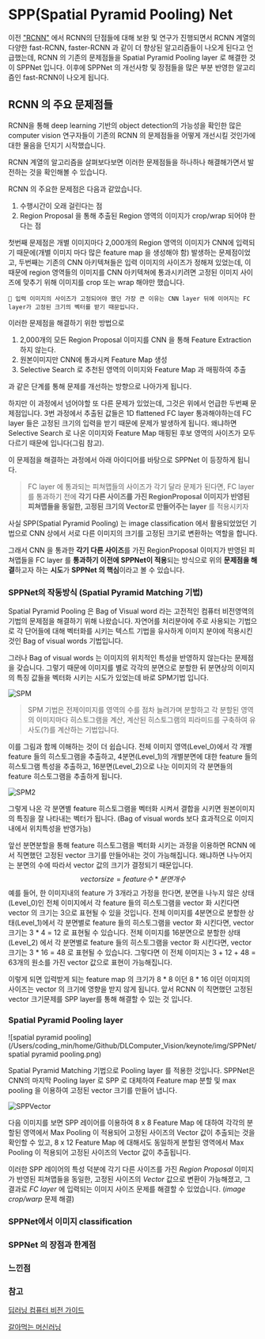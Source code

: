 # SPP(Spatial Pyramid Pooling) Net

이전 ["RCNN"]() 에서 RCNN의 단점들에 대해 보완 및 연구가 진행되면서 RCNN 계열의 다양한 fast-RCNN, faster-RCNN 과 같이 더 향상된 알고리즘들이 나오게 된다고 언급했는데, RCNN 의 기존의 문제점들을 Spatial Pyramid Pooling layer 로 해결한 것이 SPPNet 입니다. 이후에 SPPNet 의 개선사항 및 장점들을 많은 부분 반영한 알고리즘인 fast-RCNN이 나오게 됩니다. 



## RCNN 의 주요 문제점들

RCNN을 통해 deep learning 기반의 object detection의 가능성을 확인한 많은 computer vision 연구자들이 기존의 RCNN 의 문제점들을 어떻게 개선시킬 것인가에 대한 물음을 던지기 시작했습니다. 

RCNN 계열의 알고리즘을 살펴보다보면 이러한 문제점들을 하나하나 해결해가면서 발전하는 것을 확인해볼 수 있습니다. 

RCNN 의 주요한 문제점은 다음과 같았습니다.

1. 수행시간이 오래 걸린다는 점
2. Region Proposal 을 통해 추출된 Region 영역의 이미지가 crop/wrap 되어야 한다는 점

첫번째 문제점은 개별 이미지마다 2,000개의 Region 영역의 이미지가 CNN에 입력되기 때문에(개별 이미지 마다 많은 feature map 을 생성해야 함) 발생하는 문제점이었고, 두번째는 기존의 CNN 아키텍쳐들은 입력 이미지의 사이즈가 정해져 있었는데, 이 때문에 region 영역들의 이미지를 CNN 아키텍쳐에 통과시키려면 고정된 이미지 사이즈에 맞추기 위해 이미지를 crop 또는 wrap 해야만 했습니다. 



```
📌 입력 이미지의 사이즈가 고정되어야 했던 가장 큰 이유는 CNN layer 뒤에 이어지는 FC layer가 고정된 크기의 벡터를 받기 때문입니다. 
```



이러한 문제점을 해결하기 위한 방법으로

1. 2,000개의 모든 Region Proposal 이미지를 CNN 을 통해 Feature Extraction 하지 않는다. 
2. 원본이미지만 CNN에 통과시켜 Feature Map 생성
3. Selective Search 로 추천된 영역의 이미지와 Feature Map 과 매핑하여 추출

과 같은 단계를 통해 문제를 개선하는 방향으로 나아가게 됩니다. 

하지만 이 과정에서 넘어야할 또 다른 문제가 있었는데, 그것은 위에서 언급한 두번째 문제점입니다. 3번 과정에서 추출된 값들은 1D flattened FC layer 통과해야하는데 FC layer 들은 고정된 크기의 입력을 받기 때문에 문제가 발생하게 됩니다. 왜냐하면 Selective Search 로 나온 이미지와 Feature Map 매핑된 후보 영역의 사이즈가 모두 다르기 때문에 입니다(그림 참고). 



이 문제점을 해결하는 과정에서 아래 아이디어를 바탕으로 SPPNet 이 등장하게 됩니다. 

> FC layer 에 통과되는 피쳐맵들의 사이즈가 각기 달라 문제가 된다면, FC layer 를 통과하기 전에 **각기 다른 사이즈를 가진 RegionProposal 이미지가 반영된 피쳐맵들을 동일한, 고정된 크기의 Vector로 만들어주는 layer** 를 적용시키자

사실 SPP(Spatial Pyramid Pooling) 는 image classification 에서 활용되었었던 기법으로 CNN 상에서 서로 다른 이미지의 크기를 고정된 크기로 변환하는 역할을 합니다. 

그래서 CNN 을 통과한 **각기 다른 사이즈**를 가진 RegionProposal 이미지가 반영된 피쳐맵들을 FC layer 를 **통과하기 이전에 SPPNet이 적용**되는 방식으로 위의 **문제점을 해결**하고자 하는 **시도**가 **SPPNet 의 핵심**이라고 볼 수 있습니다.



### SPPNet의 작동방식 (Spatial Pyramid Matching 기법)

Spatial Pyramid Pooling 은 Bag of Visual word 라는 고전적인 컴퓨터 비전영역의 기법의 문제점을 해결하기 위해 나왔습니다. 자연어를 처리분야에 주로 사용되는 기법으로 각 단어들에 대해 벡터화를 시키는 텍스트 기법을 유사하게 이미지 분야에 적용시킨 것인 Bag of visual words 기법입니다.

그러나 Bag of visual words 는 이미지의 위치적인 특성을 반영하지 않는다는 문제점을 갖습니다. 그렇기 때문에 이미지를 별로 각각의 분면으로 분할한 뒤 분면상의 이미지의 특징 값들을 벡터화 시키는 시도가 있었는데 바로 SPM기법 입니다.

![SPM](/Users/coding_min/home/Github/DLComputer_Vision/keynote/img/SPPNet/SPM.png)



> SPM 기법은 전제이미지를 영역의 수를 점차 늘려가며 분할하고 각 분할된 영역의 이미지마다 히스토그램을 계산, 계산된 히스토그램의 피라미드를 구축하여 유사도(?)를 계산하는 기법입니다.

 이를 그림과 함께 이해하는 것이 더 쉽습니다. 전체 이미지 영역(Level_0)에서 각 개별 feature 들의 히스토그램을 추출하고, 4분면(Level_1)의 개별분면에 대한 feature 들의 히스토그램 특성을 추출하고, 16분면(Level_2)으로 나눈 이미지의 각 분면들의 feature 히스토그램을 추출하게 됩니다.

![SPM2](/Users/coding_min/home/Github/DLComputer_Vision/keynote/img/SPPNet/SPM2.png)

그렇게 나온 각 분면별 feature 히스토그램을 벡터화 시켜서 결합을 시키면 원본이미지의 특징을 잘 나타내는 벡터가 됩니다. (Bag of visual words 보다 효과적으로 이미지 내에서 위치특성을 반영가능)

앞선 분면분할을 통해 feature 히스토그램을 벡터화 시키는 과정을 이용하면 RCNN 에서 직면했던 고정된 vector 크기를 만들어내는 것이 가능해집니다. 왜냐하면 나누어지는 분면의 수에 따라서 vector 값의 크기가 결정되기 때문입니다.
$$
vectorsize = feature수  * 분면개수
$$
예를 들어, 한 이미지내의 feature 가 3개라고 가정을 한다면, 분면을 나누지 않은 상태(Level_0)인 전체 이미지에서 각 feature 들의 히스토그램을 vector 화 시킨다면 vector 의 크기는 3으로 표현될 수 있을 것입니다. 전체 이미지를 4분면으로 분할한 상태(Level_1)에서 각 분면별로 feature 들의 히스토그램을 vector 화 시킨다면, vector 크기는 3 * 4 = 12 로 표현될 수 있습니다. 전체 이미지를 16분면으로 분할한 상태(Level_2) 에서 각 분면별로 feature 들의 히스토그램을 vector 화 시킨다면, vector 크기는 3 * 16 = 48 로 표현될 수 있습니다. 그렇다면 이 전체 이미지는 3 + 12 + 48 = 63개의 원소를 가진 vector 값으로 표현이 가능해집니다. 

이렇게 되면 입력받게 되는 feature map 의 크기가 8 * 8 이던 8 * 16 이던 이미지의 사이즈는 vector 의 크기에 영향을 받지 않게 됩니다. 앞서 RCNN 이 직면했던 고정된 vector 크기문제를 SPP layer를 통해 해결할 수 있는 것 입니다. 



### Spatial Pyramid Pooling layer

![spatial pyramid pooling](/Users/coding_min/home/Github/DLComputer_Vision/keynote/img/SPPNet/spatial pyramid pooling.png)

Spatial Pyramid Matching 기법으로 Pooling layer 를 적용한 것입니다. SPPNet은 CNN의 마지막 Pooling layer 로 SPP 로 대체하여 Feature map 분할 및 max pooling 을 이용하여 고정된 vector 크기를 만들어 냅니다.



![SPPVector](/Users/coding_min/home/Github/DLComputer_Vision/keynote/img/SPPNet/SPPVector.png)

 다음 이미지를 보면 SPP 레이어를 이용하여 8 x 8 Feature Map 에 대하여 각각의 분할된 영역에서 Max Pooling 이 적용되어 고정된 사이즈의 Vector 값이 추출되는 것을 확인할 수 있고, 8 x 12 Feature Map 에 대해서도 동일하게 분할된 영역에서 Max Pooling 이 적용되어 고정된 사이즈의 Vector 값이 추출됩니다. 

 이러한 SPP 레이어의 특성 덕분에 각기 다른 사이즈를 가진 *Region Proposal* 이미지가 반영된 피쳐맵들을 동일한, 고정된 사이즈의 *Vector* 값으로 변환이 가능해졌고, 그 결과로 *FC layer* 에 입력되는 이미지 사이즈 문제를 해결할 수 있었습니다. (*image crop/warp* 문제 해결)



### SPPNet에서 이미지 classification 





### SPPNet 의 장점과 한계점





### 느낀점







### 참고

[딥러닝 컴퓨터 비전 가이드]()

[갈아먹는 머신러닝](https://yeomko.tistory.com/14)